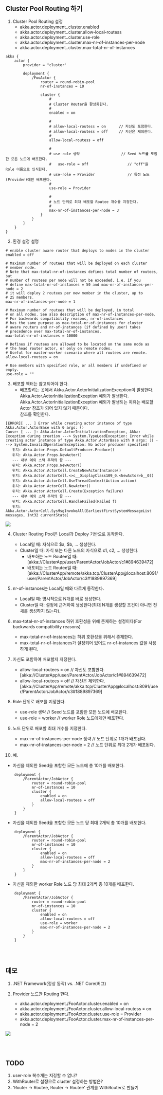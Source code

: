 ## Cluster Pool Routing 하기
1. Cluster Pool Routing 설정
   - akka.actor.deployment.<actor-path>.cluster.enabled
   - akka.actor.deployment.<actor-path>.cluster.allow-local-routess
   - akka.actor.deployment.<actor-path>.cluster.use-role
   - akka.actor.deployment.<actor-path>.cluster.max-nr-of-instances-per-node
   - akka.actor.deployment.<actor-path>.cluster.max-total-nr-of-instances
```
akka {
	actor {
		provider = "cluster"

		deployment {
			/FooActor {
				router = round-robin-pool
				nr-of-instances = 10

				cluster {
					#
					# Cluster Router을 활성화한다.
					#
					enabled = on

					#
					# allow-local-routess = on		// 자신도 포함한다.
					# allow-local-routess = off		// 자신은 제외한다.
					#
					allow-local-routess = off
					
					#
					# use-role 생략					// Seed 노드를 포함한 모든 노드에 배포한다.
					#	use-role = off					// "off"을 Role 이름으로 인식한다.
					# use-role = Provider				// 특정 노드(Provider)에만 배포한다.
					#
					use-role = Provider
					
					#
					# 노드 단위로 최대 배포할 Routee 개수를 지정한다.
					#
					max-nr-of-instances-per-node = 3
				}
			}
		}
	}
}
```

2. 환경 설정 설명
```
# enable cluster aware router that deploys to nodes in the cluster
enabled = off

# Maximum number of routees that will be deployed on each cluster
# member node.
# Note that max-total-nr-of-instances defines total number of routees, but
# number of routees per node will not be exceeded, i.e. if you
# define max-total-nr-of-instances = 50 and max-nr-of-instances-per-node = 2
# it will deploy 2 routees per new member in the cluster, up to
# 25 members.
max-nr-of-instances-per-node = 1

# Maximum number of routees that will be deployed, in total
# on all nodes. See also description of max-nr-of-instances-per-node.
# For backwards compatibility reasons, nr-of-instances
# has the same purpose as max-total-nr-of-instances for cluster
# aware routers and nr-of-instances (if defined by user) takes
# precedence over max-total-nr-of-instances. 
max-total-nr-of-instances = 10000

# Defines if routees are allowed to be located on the same node as
# the head router actor, or only on remote nodes.
# Useful for master-worker scenario where all routees are remote.
allow-local-routees = on

# Use members with specified role, or all members if undefined or empty.
use-role = ""
```

3. 배포할 액터는 참고되어야 한다.
   - 배포할려는 곳에서 Akka.Actor.ActorInitializationException이 발생한다.  
    Akka.Actor.ActorInitializationException 예외가 발생한다.  
	Akka.Actor.ActorInitializationException 예외가 발생되는 이유는 배포할 Actor 참조가 되어 있지 않기 때문이다.  
	참조를 확인한다.  
```
[ERROR][ ... ] Error while creating actor instance of type Akka.Actor.ActorBase with 0 args: ()
Cause: [ ... ]: Akka.Actor.ActorInitializationException, Akka: Exception during creation ---> System.TypeLoadException: Error while creating actor instance of type Akka.Actor.ActorBase with 0 args: () ---> System.InvalidOperationException: No actor producer specified!
   위치: Akka.Actor.Props.DefaultProducer.Produce()
   위치: Akka.Actor.Props.NewActor()
   --- 내부 예외 스택 추적의 끝 ---
   위치: Akka.Actor.Props.NewActor()
   위치: Akka.Actor.ActorCell.CreateNewActorInstance()
   위치: Akka.Actor.ActorCell.<>c__DisplayClass109_0.<NewActor>b__0()
   위치: Akka.Actor.ActorCell.UseThreadContext(Action action)
   위치: Akka.Actor.ActorCell.NewActor()
   위치: Akka.Actor.ActorCell.Create(Exception failure)
   --- 내부 예외 스택 추적의 끝 ---
   위치: Akka.Actor.ActorCell.HandleFailed(Failed f)
   위치: Akka.Actor.ActorCell.SysMsgInvokeAll(EarliestFirstSystemMessageList messages, Int32 currentState)
```
![](./Images/ActorInitializationException.png)

4. Cluster Routing Pool은 Local과 Deploy 기반으로 동작한다.
   - Local일 때: 자식으로 $a, $b, ... 생성한다.
   - Cluster일 때: 자식 또는 다른 노드의 자식으로 c1, c2, ... 생성한다.
	  - 배포하는 노드 Routee일 때: [akka://ClusterApp/user/ParentActor/JobActor/c1#894639472]
	  - 배포되는 노드 Routee일 때: [akka://ClusterApp/remote/akka.tcp/ClusterApp@localhost:8091/user/ParentActor/JobActor/c3#1889897369]

5. nr-of-instances는 Local일 때와 다르게 동작한다.
   - Local일 때: 명시적으로 N개를 바로 생성한다.
   - Cluster일 때: 설정에 근거하여 생성한다(최대 N개를 생성할 조건이 아니면 전체를 생성하지 않는다).

6. max-total-nr-of-instances 하위 호환성을 위해 존재하는 설정이다(For backwards compatibility reasons)
   - max-total-nr-of-instances는 하위 호환성을 위해서 존재한다.
   - max-total-nr-of-instances가 설정되어 있어도 nr-of-instances 값을 사용하게 된다.

7. 자신도 포함하여 배포할지 지정한다.
   - allow-local-routees = on   // 자신도 포함한다.  
     [akka://ClusterApp/user/ParentActor/JobActor/c1#894639472]
   - allow-local-routees = off	// 자신은 제외한다.  
     [akka://ClusterApp/remote/akka.tcp/ClusterApp@localhost:8091/user/ParentActor/JobActor/c3#1889897369]

8. Role 단위로 배포를 지정한다.
   - use-role 생략					// Seed 노드를 포함한 모든 노드에 배포한다.
   - use-role = worker			// worker Role 노드에게만 배포한다.

9. 노드 단위로 배포할 최대 개수를 지정한다.
   - max-nr-of-instances-per-node 생략		// 노드 단위로 1개가 배포된다.
   - max-nr-of-instances-per-node = 2		// 노드 단위로 최대 2개가 배포된다.

10. 예.
   - 자신을 제외한 Seed을 포함한 모든 노드에 총 10개를 배포한다.
```
    deployment {
        /ParentActor/JobActor {
			router = round-robin-pool 
			nr-of-instances = 10 
			cluster {
				enabled = on
				allow-local-routees = off         
			}
        }
    }
```

   - 자신을 제외한 Seed을 포함한 모든 노드 당 최대 2개씩 총 10개를 배포한다.
```
	deployment {
        /ParentActor/JobActor {
			router = round-robin-pool 
			nr-of-instances = 10 
			cluster {
				enabled = on
				allow-local-routees = off         
				max-nr-of-instances-per-node = 2
			}
        }
    }
```

   - 자신을 제외한 worker Role 노드 당 최대 2개씩 총 10개를 배포한다.
```
    deployment {
        /ParentActor/JobActor {
			router = round-robin-pool 
			nr-of-instances = 10 
			cluster {
				enabled = on
				allow-local-routees = off         
				use-role = worker
				max-nr-of-instances-per-node = 2
			}
        }
    }
```

<br/>
<br/>

## 데모
1. .NET Framework(정상 동작) vs. .NET Core(버그)

2. Provider 노드만 Routing 한다.
   - akka.actor.deployment./FooActor.cluster.enabled = on
   - akka.actor.deployment./FooActor.cluster.allow-local-routess = on
   - akka.actor.deployment./FooActor.cluster.use-role = Provider
   - akka.actor.deployment./FooActor.cluster.max-nr-of-instances-per-node = 2
   
![](./Images/Demo.png)

<br/>
<br/>

## TODO
1. user-role 복수개는 지정할 수 없나?
1. WithRouter로 설정으로 cluster 설정하는 방법은?
1. 'Router -> Routee, Router -> Routee' 관계를 WithRouter로 만들기

